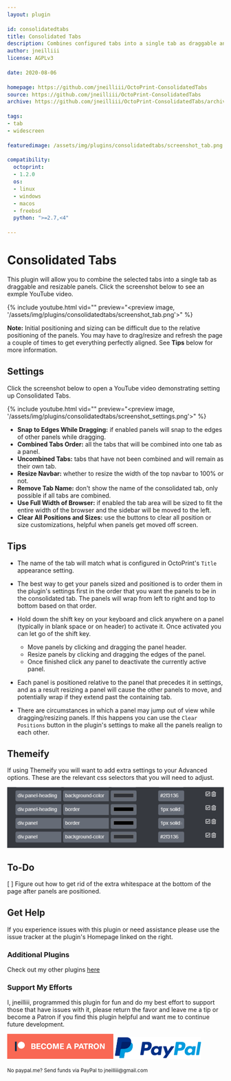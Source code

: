 ```yaml
---
layout: plugin

id: consolidatedtabs
title: Consolidated Tabs
description: Combines configured tabs into a single tab as draggable and resizable panels.
author: jneilliii
license: AGPLv3

date: 2020-08-06

homepage: https://github.com/jneilliii/OctoPrint-ConsolidatedTabs
source: https://github.com/jneilliii/OctoPrint-ConsolidatedTabs
archive: https://github.com/jneilliii/OctoPrint-ConsolidatedTabs/archive/master.zip

tags:
- tab
- widescreen

featuredimage: /assets/img/plugins/consolidatedtabs/screenshot_tab.png

compatibility:
  octoprint:
  - 1.2.0
  os:
  - linux
  - windows
  - macos
  - freebsd
  python: ">=2.7,<4"

---
```


# Consolidated Tabs

This plugin will allow you to combine the selected tabs into a single tab as draggable and resizable panels. Click the screenshot below to see an exmple YouTube video.

{% include youtube.html vid="<youtube video id>" preview="<preview image, '/assets/img/plugins/consolidatedtabs/screenshot_tab.png'>" %}

**Note:** Initial positioning and sizing can be difficult due to the relative positioning of the panels. You may have to drag/resize and refresh the page a couple of times to get everything perfectly aligned. See **Tips** below for more information.

## Settings

Click the screenshot below to open a YouTube video demonstrating setting up Consolidated Tabs.

{% include youtube.html vid="<youtube video id>" preview="<preview image, '/assets/img/plugins/consolidatedtabs/screenshot_settings.png'>" %}

- **Snap to Edges While Dragging:** if enabled panels will snap to the edges of other panels while dragging.
- **Combined Tabs Order:** all the tabs that will be combined into one tab as a panel.
- **Uncombined Tabs:** tabs that have not been combined and will remain as their own tab.
- **Resize Navbar:** whether to resize the width of the top navbar to 100% or not.
- **Remove Tab Name:** don't show the name of the consolidated tab, only possible if all tabs are combined.
- **Use Full Width of Browser:** if enabled the tab area will be sized to fit the entire width of the browser and the sidebar will be moved to the left.
- **Clear All Positions and Sizes:** use the buttons to clear all position or size customizations, helpful when panels get moved off screen.

## Tips

- The name of the tab will match what is configured in OctoPrint's `Title` appearance setting.

- The best way to get your panels sized and positioned is to order them in the plugin's settings first in the order that you want the panels to be in the consolidated tab. The panels will wrap from left to right and top to bottom based on that order.

- Hold down the shift key on your keyboard and click anywhere on a panel (typically in blank space or on header) to activate it. Once activated you can let go of the shift key.
  - Move panels by clicking and dragging the panel header.
  - Resize panels by clicking and dragging the edges of the panel.
  - Once finished click any panel to deactivate the currently active panel.

- Each panel is positioned relative to the panel that precedes it in settings, and as a result resizing a panel will cause the other panels to move, and potentially wrap if they extend past the containing tab.

- There are circumstances in which a panel may jump out of view while dragging/resizing panels. If this happens you can use the `Clear Positions` button in the plugin's settings to make all the panels realign to each other.

## Themeify

If using Themeify you will want to add extra settings to your Advanced options. These are the relevant css selectors that you will need to adjust.

![screenshot themeify](/assets/img/plugins/consolidatedtabs/screenshot_themeify.png)

## To-Do
[ ]  Figure out how to get rid of the extra whitespace at the bottom of the page after panels are positioned.

## Get Help

If you experience issues with this plugin or need assistance please use the issue tracker at the plugin's Homepage linked on the right.

### Additional Plugins

Check out my other plugins [here](https://plugins.octoprint.org/by_author/#jneilliii)

### Support My Efforts
I, jneilliii, programmed this plugin for fun and do my best effort to support those that have issues with it, please return the favor and leave me a tip or become a Patron if you find this plugin helpful and want me to continue future development.

[![Patreon](/assets/img/plugins/consolidatedtabs/patreon-with-text-new.png)](https://www.patreon.com/jneilliii) [![paypal](/assets/img/plugins/consolidatedtabs/paypal-with-text.png)](https://paypal.me/jneilliii)

<small>No paypal.me? Send funds via PayPal to jneilliii&#64;gmail&#46;com</small>
